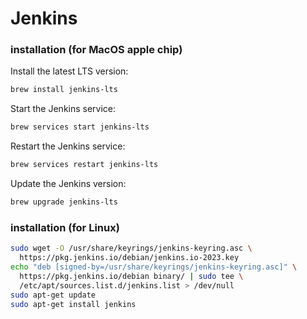 # Jenkins 
### installation **(for MacOS apple chip)**
Install the latest LTS version:
```bash
brew install jenkins-lts
```
Start the Jenkins service: 
```bash
brew services start jenkins-lts
```
Restart the Jenkins service: 
```bash
brew services restart jenkins-lts
```
Update the Jenkins version: 
```bash
brew upgrade jenkins-lts
```
### installation **(for Linux)**

```bash
sudo wget -O /usr/share/keyrings/jenkins-keyring.asc \
  https://pkg.jenkins.io/debian/jenkins.io-2023.key
echo "deb [signed-by=/usr/share/keyrings/jenkins-keyring.asc]" \
  https://pkg.jenkins.io/debian binary/ | sudo tee \
  /etc/apt/sources.list.d/jenkins.list > /dev/null
sudo apt-get update
sudo apt-get install jenkins
```

